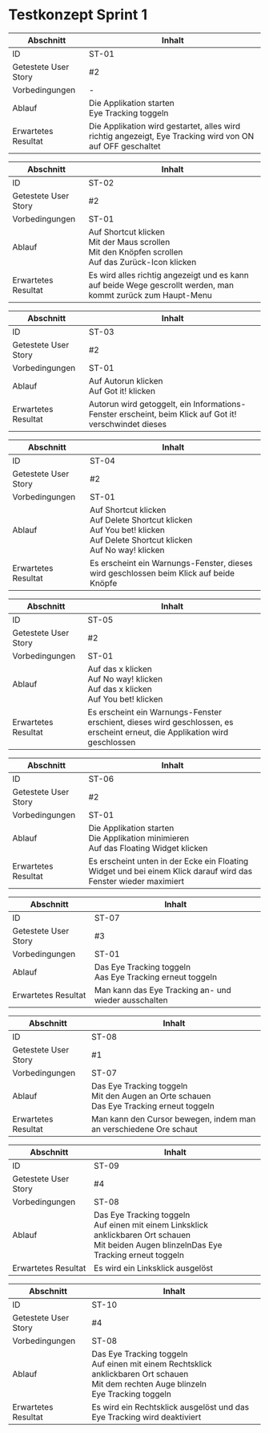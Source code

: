 # Testkonzept Sprint 1
Abschnitt | Inhalt
--- | ---
ID | ST-01
Getestete User Story | #2
Vorbedingungen | \-
Ablauf | Die Applikation starten<br>Eye Tracking toggeln
Erwartetes Resultat | Die Applikation wird gestartet, alles wird richtig angezeigt, Eye Tracking wird von ON auf OFF geschaltet

Abschnitt | Inhalt
--- | ---
ID | ST-02
Getestete User Story | #2
Vorbedingungen | ST-01
Ablauf | Auf Shortcut klicken<br>Mit der Maus scrollen<br>Mit den Knöpfen scrollen<br>Auf das Zurück-Icon klicken
Erwartetes Resultat | Es wird alles richtig angezeigt und es kann auf beide Wege gescrollt werden, man kommt zurück zum Haupt-Menu

Abschnitt | Inhalt
--- | ---
ID | ST-03
Getestete User Story | #2
Vorbedingungen | ST-01
Ablauf | Auf Autorun klicken<br>Auf Got it! klicken
Erwartetes Resultat | Autorun wird getoggelt, ein Informations-Fenster erscheint, beim Klick auf Got it! verschwindet dieses

Abschnitt | Inhalt
--- | ---
ID | ST-04
Getestete User Story | #2
Vorbedingungen | ST-01
Ablauf | Auf Shortcut klicken<br>Auf Delete Shortcut klicken<br>Auf You bet! klicken<br>Auf Delete Shortcut klicken<br>Auf No way! klicken
Erwartetes Resultat | Es erscheint ein Warnungs-Fenster, dieses wird geschlossen beim Klick auf beide Knöpfe

Abschnitt | Inhalt
--- | ---
ID | ST-05
Getestete User Story | #2
Vorbedingungen | ST-01
Ablauf | Auf das x klicken<br>Auf No way! klicken<br>Auf das x klicken<br>Auf You bet! klicken
Erwartetes Resultat | Es erscheint ein Warnungs-Fenster erschient, dieses wird geschlossen, es erscheint erneut, die Applikation wird geschlossen

Abschnitt | Inhalt
--- | ---
ID | ST-06
Getestete User Story | #2
Vorbedingungen | ST-01
Ablauf | Die Applikation starten<br>Die Applikation minimieren<br>Auf das Floating Widget klicken
Erwartetes Resultat | Es erscheint unten in der Ecke ein Floating Widget und bei einem Klick darauf wird das Fenster wieder maximiert

Abschnitt | Inhalt
--- | ---
ID | ST-07
Getestete User Story | #3
Vorbedingungen | ST-01
Ablauf | Das Eye Tracking toggeln<br>Aas Eye Tracking erneut toggeln
Erwartetes Resultat | Man kann das Eye Tracking an- und wieder ausschalten

Abschnitt | Inhalt
--- | ---
ID | ST-08
Getestete User Story | #1
Vorbedingungen | ST-07
Ablauf | Das Eye Tracking toggeln<br>Mit den Augen an Orte schauen<br>Das Eye Tracking erneut toggeln
Erwartetes Resultat | Man kann den Cursor bewegen, indem man an verschiedene Ore schaut

Abschnitt | Inhalt
--- | ---
ID | ST-09
Getestete User Story | #4
Vorbedingungen | ST-08
Ablauf | Das Eye Tracking toggeln<br>Auf einen mit einem Linksklick anklickbaren Ort schauen<br>Mit beiden Augen blinzelnDas Eye Tracking erneut toggeln
Erwartetes Resultat | Es wird ein Linksklick ausgelöst

Abschnitt | Inhalt
--- | ---
ID | ST-10
Getestete User Story | #4
Vorbedingungen | ST-08
Ablauf | Das Eye Tracking toggeln<br>Auf einen mit einem Rechtsklick anklickbaren Ort schauen<br>Mit dem rechten Auge blinzeln<br>Eye Tracking toggeln
Erwartetes Resultat | Es wird ein Rechtsklick ausgelöst und das Eye Tracking wird deaktiviert
